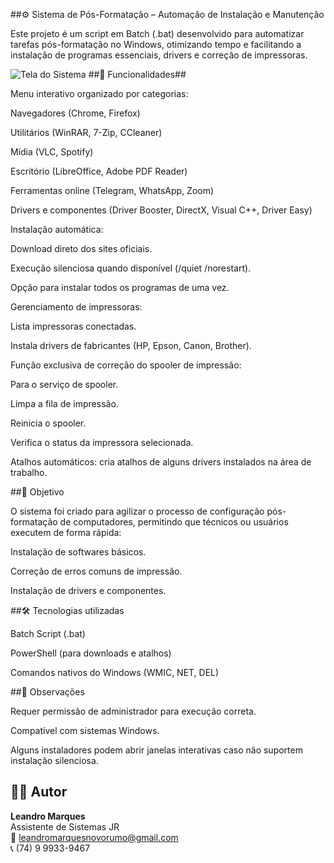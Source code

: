 ##⚙️ Sistema de Pós-Formatação – Automação de Instalação e Manutenção

Este projeto é um script em Batch (.bat) desenvolvido para automatizar tarefas pós-formatação no Windows, otimizando tempo e facilitando a instalação de programas essenciais, drivers e correção de impressoras.

![Tela do Sistema]()
##🚀 Funcionalidades##

Menu interativo organizado por categorias:

Navegadores (Chrome, Firefox)

Utilitários (WinRAR, 7-Zip, CCleaner)

Mídia (VLC, Spotify)

Escritório (LibreOffice, Adobe PDF Reader)

Ferramentas online (Telegram, WhatsApp, Zoom)

Drivers e componentes (Driver Booster, DirectX, Visual C++, Driver Easy)

Instalação automática:

Download direto dos sites oficiais.

Execução silenciosa quando disponível (/quiet /norestart).

Opção para instalar todos os programas de uma vez.

Gerenciamento de impressoras:

Lista impressoras conectadas.

Instala drivers de fabricantes (HP, Epson, Canon, Brother).

Função exclusiva de correção do spooler de impressão:

Para o serviço de spooler.

Limpa a fila de impressão.

Reinicia o spooler.

Verifica o status da impressora selecionada.

Atalhos automáticos: cria atalhos de alguns drivers instalados na área de trabalho.

##🎯 Objetivo

O sistema foi criado para agilizar o processo de configuração pós-formatação de computadores, permitindo que técnicos ou usuários executem de forma rápida:

Instalação de softwares básicos.

Correção de erros comuns de impressão.

Instalação de drivers e componentes.

##🛠️ Tecnologias utilizadas

Batch Script (.bat)

PowerShell (para downloads e atalhos)

Comandos nativos do Windows (WMIC, NET, DEL)

##📌 Observações

Requer permissão de administrador para execução correta.

Compatível com sistemas Windows.

Alguns instaladores podem abrir janelas interativas caso não suportem instalação silenciosa.
## 👨‍💻 Autor
**Leandro Marques**  
Assistente de Sistemas JR  
📧 leandromarquesnovorumo@gmail.com  
📞 (74) 9 9933-9467
